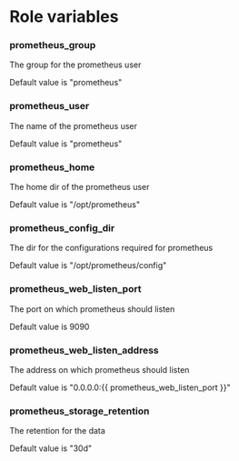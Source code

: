# Role variables

### prometheus_group
The group for the prometheus user

Default value is "prometheus"

### prometheus_user
The name of the prometheus user

Default value is "prometheus"

### prometheus_home
The home dir of the prometheus user

Default value is "/opt/prometheus"

### prometheus_config_dir
The dir for the configurations required for prometheus

Default value is "/opt/prometheus/config"

### prometheus_web_listen_port
The port on which prometheus should listen

Default value is 9090

### prometheus_web_listen_address
The address on which prometheus should listen

Default value is "0.0.0.0:{{ prometheus_web_listen_port }}"

### prometheus_storage_retention
The retention for the data

Default value is "30d"